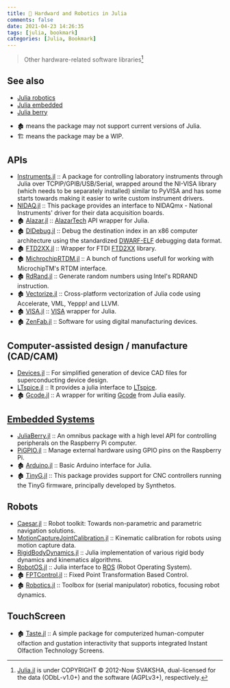 ```yaml
---
title: 🔖 Hardward and Robotics in Julia
comments: false
date: 2021-04-23 14:26:35
tags: [julia, bookmark]
categories: [Julia, Bookmark]
---
```


> Other hardware-related software libraries[^1]

[^1]: [Julia.jl](https://github.com/svaksha/Julia.jl) is under COPYRIGHT © 2012-Now SVAKSHA, dual-licensed for the data (ODbL-v1.0+) and the software (AGPLv3+), respectively.

## See also

- [Julia robotics](https://github.com/JuliaRobotics)
- [Julia embedded](https://github.com/Julia-Embedded)
- [Julia berry](https://github.com/JuliaBerry)

<!-- more -->

- 🏚️ means the package may not support current versions of Julia.
- 🏗️ means the package may be a WIP.

## APIs

+ [Instruments.jl](https://github.com/BBN-Q/Instruments.jl) :: A package for controlling laboratory instruments through Julia over TCPIP/GPIB/USB/Serial, wrapped around the NI-VISA library (which needs to be separately installed) similar to PyVISA and has some starts towards making it easier to write custom instrument drivers.
+ [NIDAQ.jl](https://github.com/JaneliaSciComp/NIDAQ.jl) :: This package provides an interface to NIDAQmx - National Instruments' driver for their data acquisition boards.
+ 🏚️ [Alazar.jl](https://github.com/ajkeller34/Alazar.jl) :: [AlazarTech](http://www.alazartech.com/) API wrapper for Julia.
+ 🏚️ [DIDebug.jl](https://github.com/Keno/DIDebug.jl) :: Debug the destination index in an x86 computer architecture using the standardized [DWARF-ELF](http://www.ibm.com/developerworks/library/os-debugging/) debugging data format.
+ 🏚️ [FTD2XX.jl](https://github.com/cstook/FTD2XX.jl) :: Wrapper for FTDI [FTD2XX](http://www.ftdichip.com/Drivers/D2XX.htm) library.
+ 🏚️ [MichrochipRTDM.jl](https://github.com/cstook/MicrochipRTDM.jl) :: A bunch of functions usefull for working with MicrochipTM's RTDM interface.
+ 🏚️ [RdRand.jl](https://github.com/SamChill/RdRand.jl) :: Generate random numbers using Intel's RDRAND instruction.
+ 🏚️ [Vectorize.jl](https://github.com/rprechelt/Vectorize.jl) :: Cross-platform vectorization of Julia code using Accelerate, VML, Yeppp! and LLVM.
+ 🏚️ [VISA.jl](https://github.com/ajkeller34/VISA.jl) :: [VISA](https://www.ni.com/visa/) wrapper for Julia.
+ 🏚️ [ZenFab.jl](https://github.com/FactoryOS/ZenFab.jl) :: Software for using digital manufacturing devices.

## Computer-assisted design / manufacture (CAD/CAM)

+ [Devices.jl](https://github.com/PainterQubits/Devices.jl) :: For simplified generation of device CAD files for superconducting device design.
+ [LTspice.jl](https://github.com/cstook/LTspice.jl) :: It provides a julia interface to [LTspice](http://www.linear.com/designtools/software/#LTspice).
+ 🏚️ [Gcode.jl](https://github.com/sjkelly/Gcode.jl) :: A wrapper for writing [Gcode](http://en.wikipedia.org/wiki/Gcode) from Julia easily.

## [Embedded Systems](https://en.wikipedia.org/wiki/Category:Embedded_systems)

+ [JuliaBerry.jl](https://github.com/JuliaBerry/JuliaBerry.jl) :: An omnibus package with a high level API for controlling peripherals on the Raspberry Pi computer.
+ [PiGPIO.jl](https://github.com/JuliaBerry/PiGPIO.jl) :: Manage external hardware using GPIO pins on the Raspberry Pi.
+ 🏚️ [Arduino.jl](https://github.com/ihnorton/Arduino.jl) :: Basic Arduino interface for Julia.
+ 🏚️ [TinyG.jl](https://github.com/sjkelly/TinyG.jl) :: This package provides support for CNC controllers running the TinyG firmware, principally developed by Synthetos.

## Robots

+ [Caesar.jl](https://github.com/JuliaRobotics/Caesar.jl) :: Robot toolkit: Towards non-parametric and parametric navigation solutions.
+ [MotionCaptureJointCalibration.jl](https://github.com/JuliaRobotics/MotionCaptureJointCalibration.jl) :: Kinematic calibration for robots using motion capture data.
+ [RigidBodyDynamics.jl](https://github.com/JuliaRobotics/RigidBodyDynamics.jl) :: Julia implementation of various rigid body dynamics and kinematics algorithms.
+ [RobotOS.jl](https://github.com/Julia-Embedded/RobotOS.jl) :: Julia interface to [ROS](http://wiki.ros.org/) (Robot Operating System).
+ 🏚️ [FPTControl.jl](https://github.com/krisztiankosi/FPTControl.jl) :: Fixed Point Transformation Based Control.
+ 🏚️ [Robotics.jl](https://github.com/cdsousa/Robotics.jl) :: Toolbox for (serial manipulator) robotics, focusing robot dynamics.

## TouchScreen

+ 🏚️ [Taste.jl](https://github.com/jiahao/Taste.jl) :: A simple package for computerized human-computer olfaction and gustation interactivity that supports integrated Instant Olfaction Technology Screens.
